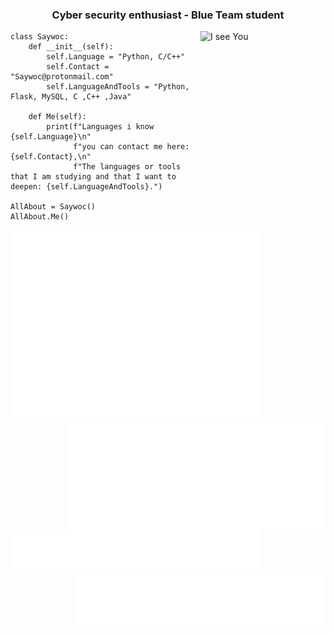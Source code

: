 
<p>
	<h3 align="center">Cyber security enthusiast - Blue Team student</h3>
	<img align="right" src="I_see_you.gif" alt="I see You" width = "200">	
</p>

```Py
class Saywoc:
    def __init__(self):
        self.Language = "Python, C/C++"
        self.Contact =  "Saywoc@protonmail.com"
        self.LanguageAndTools = "Python, Flask, MySQL, C ,C++ ,Java"
	
    def Me(self):
        print(f"Languages i know {self.Language}\n"
              f"you can contact me here: {self.Contact},\n"
              f"The languages or tools that I am studying and that I want to deepen: {self.LanguageAndTools}.")
	      
AllAbout = Saywoc()
AllAbout.Me()
```
<p>
	<a>
        	<img src="github-metrics.svg" alt="Metrics" width = "400">
		<img align= "right" src="/metrics.plugin.isocalendar.svg" alt="Metrics" width = "410">		
    		</a>
	<a>
		<img src="/metrics.plugin.topics.icons.svg" alt="Metrics" width = "400">
    		<img align= "right" src="/metrics.plugin.languages.details.svg" alt="Metrics"  width = "400">    
		</a>
</p>
